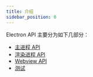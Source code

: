 ```yaml
---
title: 介绍
sidebar_position: 0
---
```


Electron API 主要分为如下几部分：
- [主进程 API](/docs/apis/app/runtime/electron/main-process/runtime)
- [渲染进程 API](/docs/apis/app/runtime/electron/render-process/call-main)
- [Webview API](/docs/apis/app/runtime/electron/webview-process/index_)
- [测试](/docs/apis/app/runtime/electron/tests/test)
